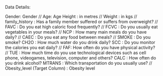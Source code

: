 Data Details:

Gender: Gender //
Age: Age
Height : in metres //
Weight : in kgs //
family_history : Has a family member suffered or suffers from overweight? //
FAVC : Do you eat high caloric food frequently? //
FCVC : Do you usually eat vegetables in your meals? //
NCP : How many main meals do you have daily? //
CAEC : Do you eat any food between meals? //
SMOKE : Do you smoke?
CH2O : How much water do you drink daily?
SCC : Do you monitor the calories you eat daily? //
FAF: How often do you have physical activity? //
TUE : How much time do you use technological devices such as cell phone, videogames, television, computer and others?
CALC : How often do you drink alcohol?
MTRANS : Which transportation do you usually use? //
Obesity_level (Target Column) : Obesity level
